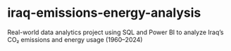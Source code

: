 # iraq-emissions-energy-analysis
Real-world data analytics project using SQL and Power BI to analyze Iraq’s CO₂ emissions and energy usage (1960–2024)
